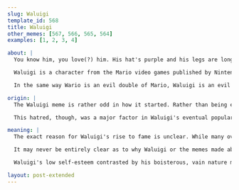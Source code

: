 ```yaml
---
slug: Waluigi
template_id: 568
title: Waluigi
other_memes: [567, 566, 565, 564]
examples: [1, 2, 3, 4]

about: |
  You know him, you love(?) him. His hat's purple and his legs are long. It's **Waluigi**. Accept no substitutes. But beyond the surface-level details, who or what is Waluigi himself? More importantly, why is he a meme?

  Waluigi is a character from the Mario video games published by Nintendo. Specifically, his first appearance was in 2000's Mario Tennis, in which he was a playable character teamed with Wario for doubles matches. Ever since then, he's appeared in numerous Mario spin off games but none of the mainline Mario titles. 

  In the same way Wario is an evil double of Mario, Waluigi is an evil double of Luigi. This theming carries over to his design, imitating Luigi being the taller and skinner Mario Brother by being extremely tall and lanky with an upside down L on his hat. His signature color is purple.

origin: |
  The Waluigi meme is rather odd in how it started. Rather than being embraced by the gaming community upon his first appearance, the majority of Mario Tennis players claimed to hate Waluigi, calling him a poor copy of Wario and a useless character. 

  This hatred, though, was a major factor in Waluigi's eventual popularity. Constantly portrayed as a foolish, vulgar, underdog villain, Waluigi began to attract attention from those who could relate to his constant need for attention and poor sportsmanship. As a result, Waluigi slowly grew in notoriety, appearing in numerous funny image manipulations and memes, including the dabbing Waluigi joke.

meaning: |
  The exact reason for Waluigi's rise to fame is unclear. While many over the years, including professionals games media outlets like Kotaku and Gamesradar, have stated their dislike for the character, others have been quick to defend him. 

  It may never be entirely clear as to why Waluigi or the memes made about him gain as much attention as they do, but the answer may come as much from his hatedom as his fandom. According to Charles Martinet, voice of Mario, Luigi, Wario, and Waluigi, the defining personality trait of Waluigi is his self-pity. 

  Waluigi's low self-esteem contrasted by his boisterous, vain nature makes the character feel relatable to many. On the opposite side of things, the great deal of hatred the character receives, both in the games and from fans, also serves to make him more sympathetic. In this way, Waluigi speaks to a somewhat juvenile side to many as a down-on-his-luck loser who will never win because he would rather blame others for his shortcomings than face his own faults.

layout: post-extended
---
```

